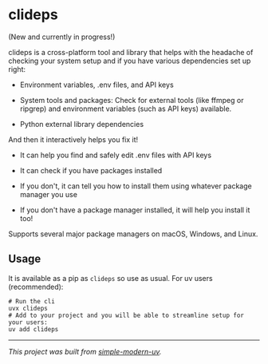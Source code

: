 # clideps

(New and currently in progress!)

clideps is a cross-platform tool and library that helps with the headache of checking
your system setup and if you have various dependencies set up right:

- Environment variables, .env files, and API keys

- System tools and packages: Check for external tools (like ffmpeg or ripgrep) and
  environment variables (such as API keys) available.

- Python external library dependencies

And then it interactively helps you fix it!

- It can help you find and safely edit .env files with API keys

- It can check if you have packages installed

- If you don't, it can tell you how to install them using whatever package manager you
  use

- If you don't have a package manager installed, it will help you install it too!

Supports several major package managers on macOS, Windows, and Linux.

## Usage

It is available as a pip as `clideps` so use as usual.
For uv users (recommended):

```
# Run the cli
uvx clideps
# Add to your project and you will be able to streamline setup for your users:
uv add clideps
```

* * *

*This project was built from
[simple-modern-uv](https://github.com/jlevy/simple-modern-uv).*
